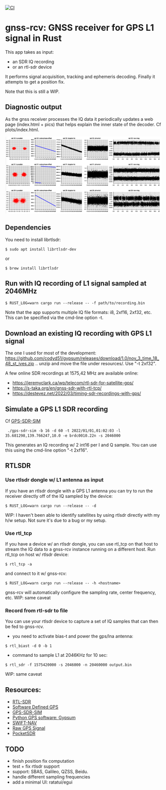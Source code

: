 [![CI](https://github.com/mx4/gnss-rcv/actions/workflows/ci.yml/badge.svg)](https://github.com/mx4/gnss-rcv/actions/workflows/ci.yml)

# gnss-rcv: GNSS receiver for GPS L1 signal in Rust
This app takes as input:
- an SDR IQ recording
- or an rtl-sdr device

It performs signal acquisition, tracking and ephemeris decoding. Finally it attempts to get a position fix.

Note that this is still a WIP.

## Diagnostic output
As the gnss receiver processes the IQ data it periodically updates a web page (index.html + pics) that helps explain the inner state of the decoder. Cf plots/index.html.

![diagnostic output](./assets/iq-output.png)

## Dependencies
You need to install librtlsdr:
```
$ sudo apt install librtlsdr-dev
```
or
```
$ brew install librtlsdr
```

## Run with IQ recording of L1 signal sampled at 2046MHz
```
$ RUST_LOG=warn cargo run --release -- -f path/to/recording.bin
```
Note that the app supports multiple IQ file formats: i8, 2xf16, 2xf32, etc. This can be specified via the cmd-line option -t.

## Download an existing IQ recording with GPS L1 signal

The one I used for most of the development:
https://github.com/codyd51/gypsum/releases/download/1.0/nov_3_time_18_48_st_ives.zip
.. unzip and move the file under resources/. Use "-t 2xf32".

A few online SDR recordings at 1575,42 MHz are available online:
- https://jeremyclark.ca/wp/telecom/rtl-sdr-for-satellite-gps/
- https://s-taka.org/en/gnss-sdr-with-rtl-tcp/
- https://destevez.net/2022/03/timing-sdr-recordings-with-gps/

## Simulate a GPS L1 SDR recording
Cf [GPS-SDR-SIM](https://github.com/osqzss/gps-sdr-sim)
```
 ./gps-sdr-sim -b 16 -d 60 -t 2022/01/01,01:02:03 -l 35.681298,139.766247,10.0 -e brdc0010.22n -s 2046000
```
This generates an IQ recording w/ 2 int16 per I and Q sample.
You can use this using the cmd-line option "-t 2xf16".

## RTLSDR

### Use rtlsdr dongle w/ L1 antenna as input
If you have an rtlsdr dongle with a GPS L1 antenna you can try to run the receiver directly off of the IQ sampled by the device:
```
$ RUST_LOG=warn cargo run --release -- -d
```
WIP: I haven't been able to identify satellites by using rtlsdr directly with my h/w setup. Not sure it's due to a bug or my setup.

### Use rtl_tcp
If you have a device w/ an rtlsdr dongle, you can use rtl_tcp on that host to stream the IQ data to a gnss-rcv instance running on a different host.
Run rtl_tcp on host w/ rtlsdr device:
```
$ rtl_tcp -a
```
and connect to it w/ gnss-rcv:
```
$ RUST_LOG=warn cargo run --release -- -h <hostname>
```
gnss-rcv will automatically configure the sampling rate, center frequency, etc.
WIP: same caveat

### Record from rtl-sdr to file
You can use your rtlsdr device to capture a set of IQ samples that can then be fed to gnss-rcv.

- you need to activate bias-t and power the gps/lna antenna:
```
$ rtl_biast -d 0 -b 1
```
- command to sample L1 at 2046KHz for 10 sec:
```
$ rtl_sdr -f 1575420000 -s 2046000 -n 20460000 output.bin
```
WIP: same caveat

## Resources:
- [RTL-SDR](https://www.rtl-sdr.com/buy-rtl-sdr-dvb-t-dongles/)
- [Software Defined GPS](https://www.ocf.berkeley.edu/~marsy/resources/gnss/A%20Software-Defined%20GPS%20and%20Galileo%20Receiver.pdf)
- [GPS-SDR-SIM](https://github.com/osqzss/gps-sdr-sim)
- [Python GPS software: Gypsum](https://github.com/codyd51/gypsum)
- [SWIFT-NAV](https://github.com/swift-nav/libswiftnav)
- [Raw GPS Signal](http://www.jks.com/gps/gps.html)
- [PocketSDR](https://github.com/tomojitakasu/PocketSDR/)

## TODO
- finish position fix computation
- test + fix rtlsdr support
- support: SBAS, Galileo, QZSS, Beidu.
- handle different sampling frequencies
- add a minimal UI: ratatui/egui

